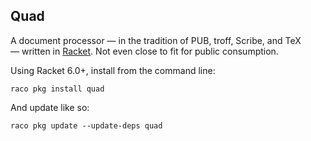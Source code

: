 Quad
----

A document processor — in the tradition of PUB, troff, Scribe, and TeX — written in [Racket](http://racket-lang.org). Not even close to fit for public consumption.

Using Racket 6.0+, install from the command line:

    raco pkg install quad
    
And update like so:

    raco pkg update --update-deps quad
